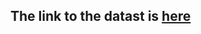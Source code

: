 ## The link to the datast is [here](https://drive.google.com/file/d/1G65igmElBg4ZPDJPu3PbD3i6-u3a4EPP/view?usp=sharing)
